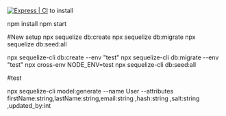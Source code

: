 [![Express | CI](https://github.com/JordanRoboGarden/Money_Bags/actions/workflows/express.js.yml/badge.svg)](https://github.com/JordanRoboGarden/Money_Bags/actions/workflows/express.js.yml)
to install 

npm install
npm start



#New setup
npx sequelize db:create
npx sequelize db:migrate
npx sequelize db:seed:all

npx sequelize-cli db:create --env "test"
npx sequelize-cli db:migrate --env "test"
npx cross-env NODE_ENV=test npx sequelize-cli db:seed:all

#test

npx sequelize-cli model:generate --name User --attributes firstName:string,lastName:string,email:string ,hash:string ,salt:string ,updated_by:int

